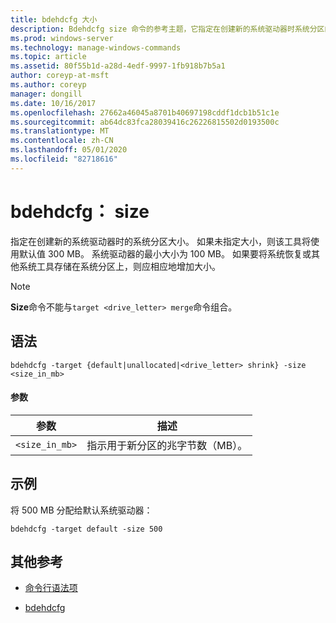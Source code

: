 ```yaml
---
title: bdehdcfg 大小
description: Bdehdcfg size 命令的参考主题，它指定在创建新的系统驱动器时系统分区的大小。
ms.prod: windows-server
ms.technology: manage-windows-commands
ms.topic: article
ms.assetid: 80f55b1d-a28d-4edf-9997-1fb918b7b5a1
author: coreyp-at-msft
ms.author: coreyp
manager: dongill
ms.date: 10/16/2017
ms.openlocfilehash: 27662a46045a8701b40697198cddf1dcb1b51c1e
ms.sourcegitcommit: ab64dc83fca28039416c26226815502d0193500c
ms.translationtype: MT
ms.contentlocale: zh-CN
ms.lasthandoff: 05/01/2020
ms.locfileid: "82718616"
---
```

# <a name="bdehdcfg-size"></a>bdehdcfg： size

指定在创建新的系统驱动器时的系统分区大小。 如果未指定大小，则该工具将使用默认值 300 MB。 系统驱动器的最小大小为 100 MB。 如果要将系统恢复或其他系统工具存储在系统分区上，则应相应地增加大小。

> [!NOTE]
> **Size**命令不能与`target <drive_letter> merge`命令组合。

## <a name="syntax"></a>语法

```
bdehdcfg -target {default|unallocated|<drive_letter> shrink} -size <size_in_mb>
```

#### <a name="parameters"></a>参数

| 参数 | 描述 |
| --------- | ----------- |
| `<size_in_mb>` | 指示用于新分区的兆字节数（MB）。 |

## <a name="examples"></a>示例

将 500 MB 分配给默认系统驱动器：

```
bdehdcfg -target default -size 500
```

## <a name="additional-references"></a>其他参考

- [命令行语法项](command-line-syntax-key.md)

- [bdehdcfg](bdehdcfg.md)
